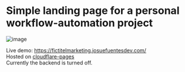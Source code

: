 # Simple landing page for a personal workflow-automation project

![image](https://user-images.githubusercontent.com/68027721/213943013-c99222cb-b70d-4d59-9561-e0af470f05d9.png)

Live demo: https://fictitelmarketing.josuefuentesdev.com/  
Hosted on [cloudflare-pages](https://pages.cloudflare.com/)  
Currently the backend is turned off.
